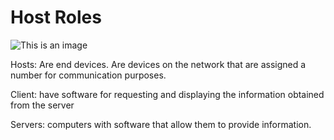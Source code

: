 # Host Roles

![This is an image](https://ccna-200-301.online/wp-content/uploads/2020/04/Type-of-host.png)


Hosts: Are end devices. Are devices on the network that are assigned a number for communication purposes.

   Client: have software for requesting and displaying the information obtained from the server

Servers: computers with software that allow them to provide information.
